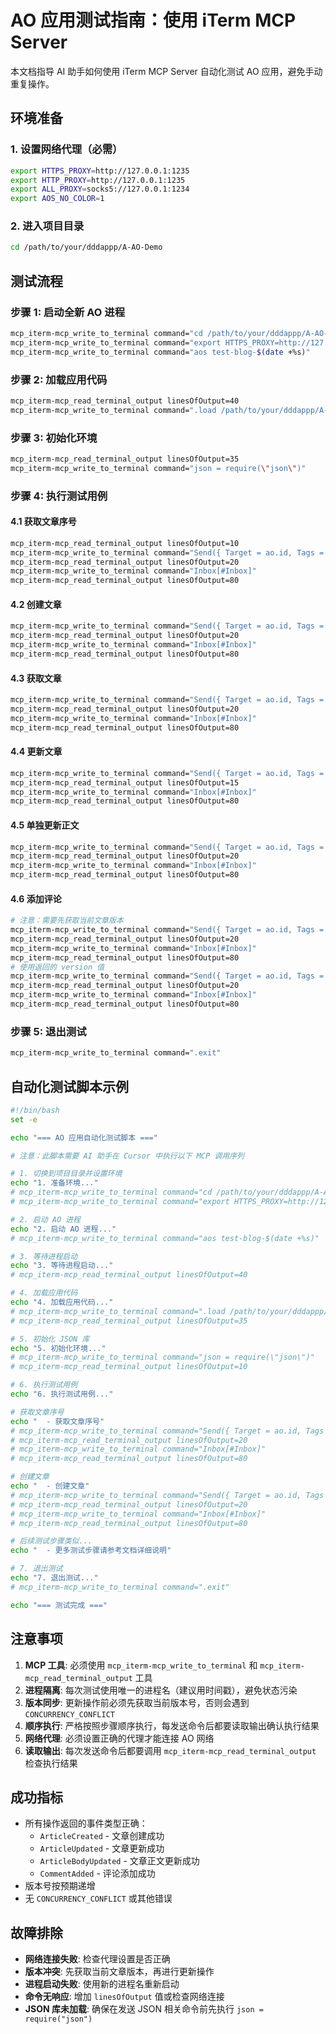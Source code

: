 # AO 应用测试指南：使用 iTerm MCP Server

本文档指导 AI 助手如何使用 iTerm MCP Server 自动化测试 AO 应用，避免手动重复操作。

## 环境准备

### 1. 设置网络代理（必需）
```bash
export HTTPS_PROXY=http://127.0.0.1:1235
export HTTP_PROXY=http://127.0.0.1:1235
export ALL_PROXY=socks5://127.0.0.1:1234
export AOS_NO_COLOR=1
```

### 2. 进入项目目录
```bash
cd /path/to/your/dddappp/A-AO-Demo
```

## 测试流程

### 步骤 1: 启动全新 AO 进程
```bash
mcp_iterm-mcp_write_to_terminal command="cd /path/to/your/dddappp/A-AO-Demo"
mcp_iterm-mcp_write_to_terminal command="export HTTPS_PROXY=http://127.0.0.1:1235 HTTP_PROXY=http://127.0.0.1:1235 ALL_PROXY=socks5://127.0.0.1:1234 AOS_NO_COLOR=1"
mcp_iterm-mcp_write_to_terminal command="aos test-blog-$(date +%s)"
```

### 步骤 2: 加载应用代码
```bash
mcp_iterm-mcp_read_terminal_output linesOfOutput=40
mcp_iterm-mcp_write_to_terminal command=".load /path/to/your/dddappp/A-AO-Demo/src/a_ao_demo.lua"
```

### 步骤 3: 初始化环境
```bash
mcp_iterm-mcp_read_terminal_output linesOfOutput=35
mcp_iterm-mcp_write_to_terminal command="json = require(\"json\")"
```

### 步骤 4: 执行测试用例

#### 4.1 获取文章序号
```bash
mcp_iterm-mcp_read_terminal_output linesOfOutput=10
mcp_iterm-mcp_write_to_terminal command="Send({ Target = ao.id, Tags = { Action = \"GetArticleIdSequence\" } })"
mcp_iterm-mcp_read_terminal_output linesOfOutput=20
mcp_iterm-mcp_write_to_terminal command="Inbox[#Inbox]"
mcp_iterm-mcp_read_terminal_output linesOfOutput=80
```

#### 4.2 创建文章
```bash
mcp_iterm-mcp_write_to_terminal command="Send({ Target = ao.id, Tags = { Action = \"CreateArticle\" }, Data = json.encode({ title = \"title_1\", body = \"body_1\" }) })"
mcp_iterm-mcp_read_terminal_output linesOfOutput=20
mcp_iterm-mcp_write_to_terminal command="Inbox[#Inbox]"
mcp_iterm-mcp_read_terminal_output linesOfOutput=80
```

#### 4.3 获取文章
```bash
mcp_iterm-mcp_write_to_terminal command="Send({ Target = ao.id, Tags = { Action = \"GetArticle\" }, Data = json.encode(1) })"
mcp_iterm-mcp_read_terminal_output linesOfOutput=20
mcp_iterm-mcp_write_to_terminal command="Inbox[#Inbox]"
mcp_iterm-mcp_read_terminal_output linesOfOutput=80
```

#### 4.4 更新文章
```bash
mcp_iterm-mcp_write_to_terminal command="Send({ Target = ao.id, Tags = { Action = \"UpdateArticle\" }, Data = json.encode({ article_id = 1, version = 0, title = \"new_title_1\", body = \"new_body_1\" }) })"
mcp_iterm-mcp_read_terminal_output linesOfOutput=15
mcp_iterm-mcp_write_to_terminal command="Inbox[#Inbox]"
mcp_iterm-mcp_read_terminal_output linesOfOutput=80
```

#### 4.5 单独更新正文
```bash
mcp_iterm-mcp_write_to_terminal command="Send({ Target = ao.id, Tags = { Action = \"UpdateArticleBody\" }, Data = json.encode({ article_id = 1, version = 1, body = \"updated_body_manual\" }) })"
mcp_iterm-mcp_read_terminal_output linesOfOutput=20
mcp_iterm-mcp_write_to_terminal command="Inbox[#Inbox]"
mcp_iterm-mcp_read_terminal_output linesOfOutput=80
```

#### 4.6 添加评论
```bash
# 注意：需要先获取当前文章版本
mcp_iterm-mcp_write_to_terminal command="Send({ Target = ao.id, Tags = { Action = \"GetArticle\" }, Data = json.encode(1) })"
mcp_iterm-mcp_read_terminal_output linesOfOutput=20
mcp_iterm-mcp_write_to_terminal command="Inbox[#Inbox]"
mcp_iterm-mcp_read_terminal_output linesOfOutput=80
# 使用返回的 version 值
mcp_iterm-mcp_write_to_terminal command="Send({ Target = ao.id, Tags = { Action = \"AddComment\" }, Data = json.encode({ article_id = 1, version = 2, commenter = \"alice\", body = \"comment_body_manual\" }) })"
mcp_iterm-mcp_read_terminal_output linesOfOutput=20
mcp_iterm-mcp_write_to_terminal command="Inbox[#Inbox]"
mcp_iterm-mcp_read_terminal_output linesOfOutput=80
```

### 步骤 5: 退出测试
```bash
mcp_iterm-mcp_write_to_terminal command=".exit"
```

## 自动化测试脚本示例

```bash
#!/bin/bash
set -e

echo "=== AO 应用自动化测试脚本 ==="

# 注意：此脚本需要 AI 助手在 Cursor 中执行以下 MCP 调用序列

# 1. 切换到项目目录并设置环境
echo "1. 准备环境..."
# mcp_iterm-mcp_write_to_terminal command="cd /path/to/your/dddappp/A-AO-Demo"
# mcp_iterm-mcp_write_to_terminal command="export HTTPS_PROXY=http://127.0.0.1:1235 HTTP_PROXY=http://127.0.0.1:1235 ALL_PROXY=socks5://127.0.0.1:1234 AOS_NO_COLOR=1"

# 2. 启动 AO 进程
echo "2. 启动 AO 进程..."
# mcp_iterm-mcp_write_to_terminal command="aos test-blog-$(date +%s)"

# 3. 等待进程启动
echo "3. 等待进程启动..."
# mcp_iterm-mcp_read_terminal_output linesOfOutput=40

# 4. 加载应用代码
echo "4. 加载应用代码..."
# mcp_iterm-mcp_write_to_terminal command=".load /path/to/your/dddappp/A-AO-Demo/src/a_ao_demo.lua"
# mcp_iterm-mcp_read_terminal_output linesOfOutput=35

# 5. 初始化 JSON 库
echo "5. 初始化环境..."
# mcp_iterm-mcp_write_to_terminal command="json = require(\"json\")"
# mcp_iterm-mcp_read_terminal_output linesOfOutput=10

# 6. 执行测试用例
echo "6. 执行测试用例..."

# 获取文章序号
echo "  - 获取文章序号"
# mcp_iterm-mcp_write_to_terminal command="Send({ Target = ao.id, Tags = { Action = \"GetArticleIdSequence\" } })"
# mcp_iterm-mcp_read_terminal_output linesOfOutput=20
# mcp_iterm-mcp_write_to_terminal command="Inbox[#Inbox]"
# mcp_iterm-mcp_read_terminal_output linesOfOutput=80

# 创建文章
echo "  - 创建文章"
# mcp_iterm-mcp_write_to_terminal command="Send({ Target = ao.id, Tags = { Action = \"CreateArticle\" }, Data = json.encode({ title = \"title_1\", body = \"body_1\" }) })"
# mcp_iterm-mcp_read_terminal_output linesOfOutput=20
# mcp_iterm-mcp_write_to_terminal command="Inbox[#Inbox]"
# mcp_iterm-mcp_read_terminal_output linesOfOutput=80

# 后续测试步骤类似...
echo "  - 更多测试步骤请参考文档详细说明"

# 7. 退出测试
echo "7. 退出测试..."
# mcp_iterm-mcp_write_to_terminal command=".exit"

echo "=== 测试完成 ==="
```

## 注意事项

1. **MCP 工具**: 必须使用 `mcp_iterm-mcp_write_to_terminal` 和 `mcp_iterm-mcp_read_terminal_output` 工具
2. **进程隔离**: 每次测试使用唯一的进程名（建议用时间戳），避免状态污染
3. **版本同步**: 更新操作前必须先获取当前版本号，否则会遇到 `CONCURRENCY_CONFLICT`
4. **顺序执行**: 严格按照步骤顺序执行，每发送命令后都要读取输出确认执行结果
5. **网络代理**: 必须设置正确的代理才能连接 AO 网络
6. **读取输出**: 每次发送命令后都要调用 `mcp_iterm-mcp_read_terminal_output` 检查执行结果

## 成功指标

- 所有操作返回的事件类型正确：
  - `ArticleCreated` - 文章创建成功
  - `ArticleUpdated` - 文章更新成功
  - `ArticleBodyUpdated` - 文章正文更新成功
  - `CommentAdded` - 评论添加成功
- 版本号按预期递增
- 无 `CONCURRENCY_CONFLICT` 或其他错误

## 故障排除

- **网络连接失败**: 检查代理设置是否正确
- **版本冲突**: 先获取当前文章版本，再进行更新操作
- **进程启动失败**: 使用新的进程名重新启动
- **命令无响应**: 增加 `linesOfOutput` 值或检查网络连接
- **JSON 库未加载**: 确保在发送 JSON 相关命令前先执行 `json = require("json")`

